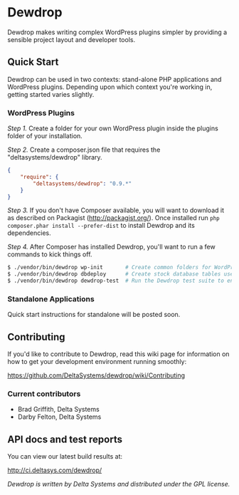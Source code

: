 Dewdrop
=======

Dewdrop makes writing complex WordPress plugins simpler by providing a 
sensible project layout and developer tools.


Quick Start
-----------

Dewdrop can be used in two contexts: stand-alone PHP applications and WordPress
plugins.  Depending upon which context you're working in, getting started varies
slightly.

### WordPress Plugins

*Step 1.* Create a folder for your own WordPress plugin inside the plugins folder of your installation.

*Step 2.* Create a composer.json file that requires the "deltasystems/dewdrop" library.  

```json
{
    "require": {
        "deltasystems/dewdrop": "0.9.*"
    }
}
```

*Step 3.* If you don't have Composer available, you will want to download it as described on Packagist (<http://packagist.org/>).  Once installed run `php composer.phar install --prefer-dist` to install Dewdrop and its dependencies.

*Step 4.* After Composer has installed Dewdrop, you'll want to run a few commands to kick things off.

```bash
$ ./vendor/bin/dewdrop wp-init       # Create common folders for WordPress plugins
$ ./vendor/bin/dewdrop dbdeploy      # Create stock database tables used by Dewdrop
$ ./vendor/bin/dewdrop dewdrop-test  # Run the Dewdrop test suite to ensure everything is working as expected
```

### Standalone Applications

Quick start instructions for standalone will be posted soon.

Contributing
------------

If you'd like to contribute to Dewdrop, read this wiki page for information on
how to get your development environment running smoothly:

<https://github.com/DeltaSystems/dewdrop/wiki/Contributing>

### Current contributors

* Brad Griffith, Delta Systems
* Darby Felton, Delta Systems


API docs and test reports
-------------------------

You can view our latest build results at:

<http://ci.deltasys.com/dewdrop/>

_Dewdrop is written by Delta Systems and distributed under the GPL license._
